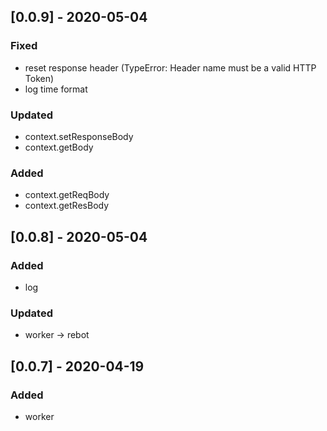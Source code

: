 ## [0.0.9] - 2020-05-04

### Fixed

- reset response header (TypeError: Header name must be a valid HTTP Token)
- log time format

### Updated

- context.setResponseBody
- context.getBody

### Added

- context.getReqBody
- context.getResBody


## [0.0.8] - 2020-05-04

### Added

- log

### Updated

- worker -> rebot



## [0.0.7] - 2020-04-19

### Added

- worker

